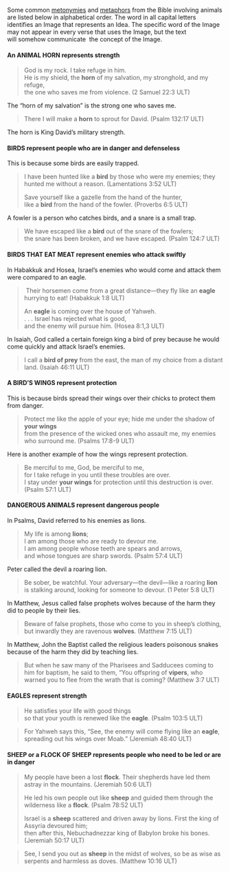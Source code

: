 Some common [metonymies](../figs-metonymy/01.md) and [metaphors](../figs-metaphor/01.md) from the Bible involving animals are listed below in alphabetical order. The word in all capital letters identifies an Image that represents an Idea. The specific word of the Image may not appear in every verse that uses the Image, but the text will somehow communicate  the concept of the Image.

#### An ANIMAL HORN represents strength

> God is my rock. I take refuge in him.  
> He is my shield, the **horn** of my salvation, my stronghold, and my refuge,  
> the one who saves me from violence. (2 Samuel 22:3 ULT)

The “horn of my salvation” is the strong one who saves me.

> There I will make a **horn** to sprout for David. (Psalm 132:17 ULT)

The horn is King David’s military strength.

#### BIRDS represent people who are in danger and defenseless

This is because some birds are easily trapped.

> I have been hunted like a **bird** by those who were my enemies; they hunted me without a reason. (Lamentations 3:52 ULT)
> 
> Save yourself like a gazelle from the hand of the hunter,  
> like a **bird** from the hand of the fowler. (Proverbs 6:5 ULT)

A fowler is a person who catches birds, and a snare is a small trap.

> We have escaped like a **bird** out of the snare of the fowlers;  
> the snare has been broken, and we have escaped. (Psalm 124:7 ULT)

#### BIRDS THAT EAT MEAT represent enemies who attack swiftly

In Habakkuk and Hosea, Israel’s enemies who would come and attack them were compared to an eagle.

>  Their horsemen come from a great distance—they fly like an **eagle** hurrying to eat! (Habakkuk 1:8 ULT)
> 
> An **eagle** is coming over the house of Yahweh.  
> . . . Israel has rejected what is good,  
> and the enemy will pursue him. (Hosea 8:1,3 ULT)

In Isaiah, God called a certain foreign king a bird of prey because he would come quickly and attack Israel’s enemies.

> I call a **bird of prey** from the east, the man of my choice from a distant land. (Isaiah 46:11 ULT)

#### A BIRD’S WINGS represent protection

This is because birds spread their wings over their chicks to protect them from danger.

> Protect me like the apple of your eye; hide me under the shadow of **your wings**  
> from the presence of the wicked ones who assault me, my enemies who surround me. (Psalms 17:8-9 ULT)

Here is another example of how the wings represent protection.

> Be merciful to me, God, be merciful to me,  
> for I take refuge in you until these troubles are over.  
> I stay under **your wings** for protection until this destruction is over. (Psalm 57:1 ULT)

#### DANGEROUS ANIMALS represent dangerous people

In Psalms, David referred to his enemies as lions.

> My life is among **lions**;  
> I am among those who are ready to devour me.  
> I am among people whose teeth are spears and arrows,  
> and whose tongues are sharp swords. (Psalm 57:4 ULT)

Peter called the devil a roaring lion.

> Be sober, be watchful. Your adversary—the devil—like a roaring **lion** is stalking around, looking for someone to devour. (1 Peter 5:8 ULT)

In Matthew, Jesus called false prophets wolves because of the harm they did to people by their lies.

> Beware of false prophets, those who come to you in sheep’s clothing, but inwardly they are ravenous **wolves**. (Matthew 7:15 ULT)

In Matthew, John the Baptist called the religious leaders poisonous snakes because of the harm they did by teaching lies.

> But when he saw many of the Pharisees and Sadducees coming to him for baptism, he said to them, “You offspring of **vipers**, who warned you to flee from the wrath that is coming? (Matthew 3:7 ULT)

#### EAGLES represent strength

> He satisfies your life with good things  
> so that your youth is renewed like the **eagle**. (Psalm 103:5 ULT)

> For Yahweh says this, “See, the enemy will come flying like an **eagle**, spreading out his wings over Moab.” (Jeremiah 48:40 ULT)


#### SHEEP or a FLOCK OF SHEEP represents people who need to be led or are in danger

> My people have been a lost **flock**. Their shepherds have led them astray in the mountains. (Jeremiah 50:6 ULT)
> 
> He led his own people out like **sheep** and guided them through the wilderness like a **flock**. (Psalm 78:52 ULT)
> 
> Israel is a **sheep** scattered and driven away by lions. First the king of Assyria devoured him;  
> then after this, Nebuchadnezzar king of Babylon broke his bones. (Jeremiah 50:17 ULT)

> See, I send you out as **sheep** in the midst of wolves, so be as wise as serpents and harmless as doves. (Matthew 10:16 ULT)
